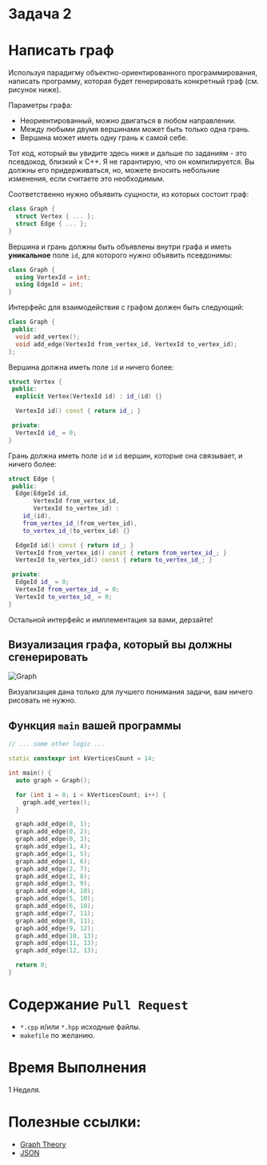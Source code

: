 # Задача 2

# Написать граф

Используя парадигму объектно-ориентированного программирования, написать программу, которая будет генерировать конкретный граф (см. рисунок ниже).

Параметры графа:
- Неориентированный, можно двигаться в любом направлении.
- Между любыми двумя вершинами может быть только одна грань.
- Вершина может иметь одну грань к самой себе.

Тот код, который вы увидите здесь ниже и дальше по заданиям - это псевдокод, близкий к C++.
Я не гарантирую, что он компилируется. Вы должны его придерживаться, но, можете вносить небольние изменения, если считаете это необходимым.

Соответственно нужно объявить сущности, из которых состоит граф:
```cpp
class Graph {
  struct Vertex { ... };
  struct Edge { ... };
}
```

Вершина и грань должны быть объявлены внутри графа и иметь **уникальное** поле `id`, для которого нужно объявить псевдонимы:
```cpp
class Graph {
  using VertexId = int;
  using EdgeId = int;
}
```

Интерфейс для взаимодействия с графом должен быть следующий:
```cpp
class Graph {
 public:
  void add_vertex();
  void add_edge(VertexId from_vertex_id, VertexId to_vertex_id);
};
```

Вершина должна иметь поле `id` и ничего более:
```cpp
struct Vertex {
 public:
  explicit Vertex(VertexId id) : id_(id) {}

  VertexId id() const { return id_; }

 private:
  VertexId id_ = 0;
}
```

Грань должна иметь поле `id` и `id` вершин, которые она связывает, и ничего более:
```cpp
struct Edge {
 public:
  Edge(EdgeId id,
       VertexId from_vertex_id,
       VertexId to_vertex_id) :
    id_(id),
    from_vertex_id_(from_vertex_id),
    to_vertex_id_(to_vertex_id) {}

  EdgeId id() const { return id_; }
  VertexId from_vertex_id() const { return from_vertex_id_; }
  VertexId to_vertex_id() const { return to_vertex_id_; }

 private:
  EdgeId id_ = 0;
  VertexId from_vertex_id_ = 0;
  VertexId to_vertex_id_ = 0;
}
```

Остальной интерфейс и имплементация за вами, дерзайте!

## Визуализация графа, который вы должны сгенерировать
![Graph](graph.png)

Визуализация дана только для лучшего понимания задачи, вам ничего рисовать не нужно.

## Функция `main` вашей программы

```cpp
// ... some other logic ...

static constexpr int kVerticesCount = 14;

int main() {
  auto graph = Graph();

  for (int i = 0; i < kVerticesCount; i++) {
    graph.add_vertex();
  }

  graph.add_edge(0, 1);
  graph.add_edge(0, 2);
  graph.add_edge(0, 3);
  graph.add_edge(1, 4);
  graph.add_edge(1, 5);
  graph.add_edge(1, 6);
  graph.add_edge(2, 7);
  graph.add_edge(2, 8);
  graph.add_edge(3, 9);
  graph.add_edge(4, 10);
  graph.add_edge(5, 10);
  graph.add_edge(6, 10);
  graph.add_edge(7, 11);
  graph.add_edge(8, 11);
  graph.add_edge(9, 12);
  graph.add_edge(10, 13);
  graph.add_edge(11, 13);
  graph.add_edge(12, 13);

  return 0;
}
```

# Содержание `Pull Request`

- `*.cpp` и/или `*.hpp` исходные файлы.
- `makefile` по желанию.

# Время Выполнения

1 Неделя.

# Полезные ссылки:
- [Graph Theory](https://en.wikipedia.org/wiki/Graph_theory)
- [JSON](https://en.wikipedia.org/wiki/JSON)
